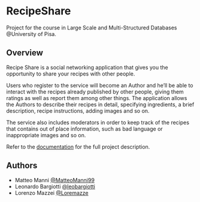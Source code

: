 # RecipeShare
Project for the course in Large Scale and Multi-Structured Databases @University of Pisa.

## Overview
Recipe Share is a social networking application that gives you the opportunity to share your recipes with other people.

Users who register to the service will become an Author and he’ll be able to interact with the recipes already published 
by other people, giving them ratings as well as report them among other things.
The application allows the Authors to describe their recipes in detail, specifying ingredients, a brief description, 
recipe instructions, adding images and so on.

The service also includes moderators in order to keep track of the recipes that contains out of place information, 
such as bad language or inappropriate images and so on.

Refer to the [documentation](documentation.pdf) for the full project description.

## Authors
- Matteo Manni [@MatteoManni99](https://github.com/MatteoManni99)
- Leonardo Bargiotti [@leobargiotti](https://github.com/leobargiotti)
- Lorenzo Mazzei [@Loremazze](https://github.com/Loremazze)